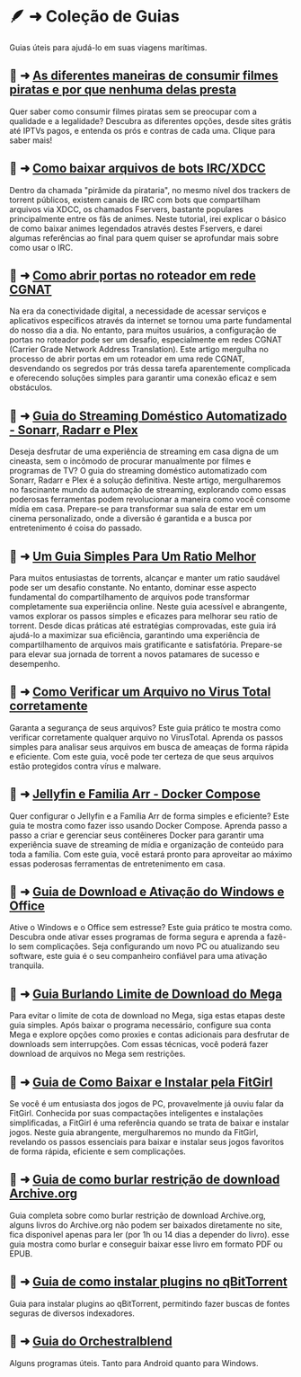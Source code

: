 # 🪶 ➜ Coleção de Guias

Guias úteis para ajudá-lo em suas viagens marítimas.

## 📑 ➜ [As diferentes maneiras de consumir filmes piratas e por que nenhuma delas presta](guias/guia-murilouco)

Quer saber como consumir filmes piratas sem se preocupar com a qualidade e a legalidade? Descubra as diferentes opções, desde sites grátis até IPTVs pagos, e entenda os prós e contras de cada uma. Clique para saber mais!

## 📑 ➜ [Como baixar arquivos de bots IRC/XDCC](guias/guia-xdcc)

Dentro da chamada "pirâmide da pirataria", no mesmo nível dos trackers de torrent públicos, existem canais de IRC com bots que compartilham arquivos via XDCC, os chamados Fservers, bastante populares principalmente entre os fãs de animes. Neste tutorial, irei explicar o básico de como baixar animes legendados através destes Fservers, e darei algumas referências ao final para quem quiser se aprofundar mais sobre como usar o IRC.

## 📑 ➜ [Como abrir portas no roteador em rede CGNAT](guias/cgnat-portas)

Na era da conectividade digital, a necessidade de acessar serviços e aplicativos específicos através da internet se tornou uma parte fundamental do nosso dia a dia. No entanto, para muitos usuários, a configuração de portas no roteador pode ser um desafio, especialmente em redes CGNAT (Carrier Grade Network Address Translation). Este artigo mergulha no processo de abrir portas em um roteador em uma rede CGNAT, desvendando os segredos por trás dessa tarefa aparentemente complicada e oferecendo soluções simples para garantir uma conexão eficaz e sem obstáculos.

## 📑 ➜ [Guia do Streaming Doméstico Automatizado - Sonarr, Radarr e Plex](guias/sonarr-radarr-plex)

Deseja desfrutar de uma experiência de streaming em casa digna de um cineasta, sem o incômodo de procurar manualmente por filmes e programas de TV? O guia do streaming doméstico automatizado com Sonarr, Radarr e Plex é a solução definitiva. Neste artigo, mergulharemos no fascinante mundo da automação de streaming, explorando como essas poderosas ferramentas podem revolucionar a maneira como você consome mídia em casa. Prepare-se para transformar sua sala de estar em um cinema personalizado, onde a diversão é garantida e a busca por entretenimento é coisa do passado.

## 📑 ➜ [Um Guia Simples Para Um Ratio Melhor](guias/ratio-melhor)

Para muitos entusiastas de torrents, alcançar e manter um ratio saudável pode ser um desafio constante. No entanto, dominar esse aspecto fundamental do compartilhamento de arquivos pode transformar completamente sua experiência online. Neste guia acessível e abrangente, vamos explorar os passos simples e eficazes para melhorar seu ratio de torrent. Desde dicas práticas até estratégias comprovadas, este guia irá ajudá-lo a maximizar sua eficiência, garantindo uma experiência de compartilhamento de arquivos mais gratificante e satisfatória. Prepare-se para elevar sua jornada de torrent a novos patamares de sucesso e desempenho.

## 📑 ➜ [Como Verificar um Arquivo no Virus Total corretamente](guias/virustotal)

Garanta a segurança de seus arquivos? Este guia prático te mostra como verificar corretamente qualquer arquivo no VirusTotal. Aprenda os passos simples para analisar seus arquivos em busca de ameaças de forma rápida e eficiente. Com este guia, você pode ter certeza de que seus arquivos estão protegidos contra vírus e malware.

## 📑 ➜ [Jellyfin e Familia Arr - Docker Compose](guias/jellyfin-arr)

Quer configurar o Jellyfin e a Família Arr de forma simples e eficiente? Este guia te mostra como fazer isso usando Docker Compose. Aprenda passo a passo a criar e gerenciar seus contêineres Docker para garantir uma experiência suave de streaming de mídia e organização de conteúdo para toda a família. Com este guia, você estará pronto para aproveitar ao máximo essas poderosas ferramentas de entretenimento em casa.

## 📑 ➜ [Guia de Download e Ativação do Windows e Office](guias/ativacao-office-win)

Ative o Windows e o Office sem estresse? Este guia prático te mostra como. Descubra onde ativar esses programas de forma segura e aprenda a fazê-lo sem complicações. Seja configurando um novo PC ou atualizando seu software, este guia é o seu companheiro confiável para uma ativação tranquila.

## 📑 ➜ [Guia Burlando Limite de Download do Mega](guias/burlando-limite-mega.md)

Para evitar o limite de cota de download no Mega, siga estas etapas deste guia simples. Após baixar o programa necessário, configure sua conta Mega e explore opções como proxies e contas adicionais para desfrutar de downloads sem interrupções. Com essas técnicas, você poderá fazer download de arquivos no Mega sem restrições.


## 📑 ➜ [Guia de Como Baixar e Instalar pela FitGirl](guias/guia-fitgirl.md)

Se você é um entusiasta dos jogos de PC, provavelmente já ouviu falar da FitGirl. Conhecida por suas compactações inteligentes e instalações simplificadas, a FitGirl é uma referência quando se trata de baixar e instalar jogos. Neste guia abrangente, mergulharemos no mundo da FitGirl, revelando os passos essenciais para baixar e instalar seus jogos favoritos de forma rápida, eficiente e sem complicações.

## 📑 ➜ [Guia de como burlar restrição de download Archive.org](guias/como-burlar-restrição-de-download-archive.org.md)

Guia completa sobre como burlar restrição de download Archive.org, alguns livros do Archive.org não podem ser baixados diretamente no site, fica disponivel apenas para ler (por 1h ou 14 dias a depender do livro). esse guia mostra como burlar e conseguir baixar esse livro em formato PDF ou EPUB.

## 📑 ➜ [Guia de como instalar plugins no qBitTorrent](guias/guia-plugins-qbittorrrent.md)

Guia para instalar plugins ao qBitTorrent, permitindo fazer buscas de fontes seguras de diversos indexadores. 

## 📑 ➜ [Guia do Orchestralblend](guias/orchestralblend.md)

Alguns programas úteis. Tanto para Android quanto para Windows.
